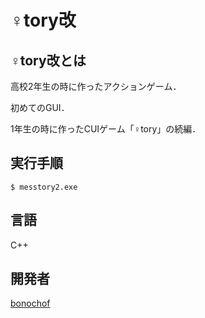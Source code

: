 # ♀tory改

## ♀tory改とは
高校2年生の時に作ったアクションゲーム．

初めてのGUI．

1年生の時に作ったCUIゲーム「♀tory」の続編．

## 実行手順
```
$ messtory2.exe
```

## 言語
C++

## 開発者
[bonochof](https://github.com/bonochof)
